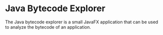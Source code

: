 # Java Bytecode Explorer

The Java bytecode explorer is a small JavaFX application that can be used to analyze the bytecode of an application.
